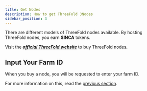 ```yaml
---
title: Get Nodes
description: How to get ThreeFold 3Nodes
sidebar_position: 3
---
```


There are different models of ThreeFold nodes available. By hosting ThreeFold nodes, you earn **$INCA** tokens.

Visit the [***official ThreeFold website***](https://www.threefold.io/node/) to buy ThreeFold nodes.

## Input Your Farm ID

When you buy a node, you will be requested to enter your farm ID.

For more information on this, read the [previous section](./create_farm).
